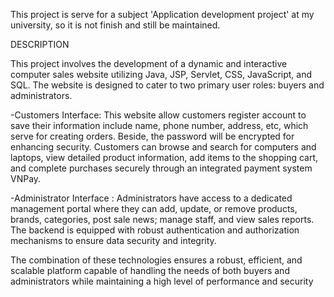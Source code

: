 This project is serve for a subject 'Application development project' at my university, so it is not finish and still be maintained.

DESCRIPTION

This project involves the development of a dynamic and interactive computer sales website utilizing Java, JSP, Servlet, CSS, JavaScript, and
 SQL. The website is designed to cater to two primary user roles: buyers and administrators.
 
 -Customers Interface: 
 This website allow customers register account to save their information include name, phone number, address, etc, which serve for creating
 orders. Beside, the password will be encrypted for enhancing security. Customers can browse and search for computers and laptops, view
 detailed product information, add items to the shopping cart, and complete purchases securely through an integrated payment system VNPay.
 
 -Administrator Interface :
 Administrators have access to a dedicated management portal where they can add, update, or remove products, brands, categories, post
 sale news; manage staff, and view sales reports. The backend is equipped with robust authentication and authorization mechanisms to
 ensure data security and integrity.
 
 The combination of these technologies ensures a robust, efficient, and scalable platform capable of handling the needs of both buyers and
 administrators while maintaining a high level of performance and security
